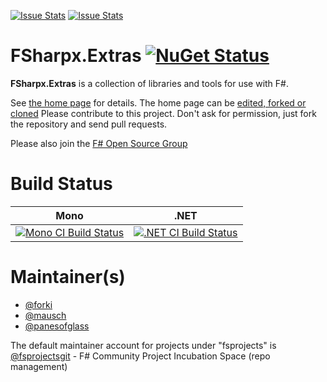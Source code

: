 [![Issue Stats](http://issuestats.com/github/fsprojects/fsharpx/badge/issue)](http://issuestats.com/github/fsprojects/fsharpx)
[![Issue Stats](http://issuestats.com/github/fsprojects/fsharpx/badge/pr)](http://issuestats.com/github/fsprojects/fsharpx)


# FSharpx.Extras [![NuGet Status](http://img.shields.io/nuget/v/FSharpx.Extras.svg?style=flat)](https://www.nuget.org/packages/FSharpx.Extras)

**FSharpx.Extras** is a collection of libraries and tools for use with F#.

See [the home page](http://fsprojects.github.io/FSharpx.Extras/) for details. The home page can be [edited, forked or cloned](https://github.com/fsprojects/fsharpx/tree/gh-pages)
Please contribute to this project. Don't ask for permission, just fork the repository and send pull requests.

Please also join the [F# Open Source Group](http://fsharp.github.com)


# Build Status

Mono | .NET
---- | ----
[![Mono CI Build Status](https://img.shields.io/travis/fsprojects/FSharpx.Extras/master.svg)](https://travis-ci.org/fsprojects/FSharpx.Extras) | [![.NET CI Build Status](https://img.shields.io/appveyor/ci/fsgit/FSharpx/master.svg)](https://ci.appveyor.com/project/fsgit/FSharpx)


# Maintainer(s)

- [@forki](https://github.com/forki)
- [@mausch](https://github.com/mausch)
- [@panesofglass](https://github.com/panesofglass)

The default maintainer account for projects under "fsprojects" is [@fsprojectsgit](https://github.com/fsprojectsgit) - F# Community Project Incubation Space (repo management)

